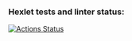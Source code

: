 ### Hexlet tests and linter status:
[![Actions Status](https://github.com/bombom70/layout-designer-project-lvl2/workflows/hexlet-check/badge.svg)](https://github.com/bombom70/layout-designer-project-lvl2/actions)